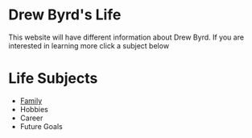 <!DOCTYPE html>
<html>
<head>
<link rel="stylesheet" href="mystyle.css">
</head>
<body>

<h1>Drew Byrd's Life</h1>
<p>This website will have different information about Drew Byrd. If you are interested in learning more click a subject below</p><!DOCTYPE html>
<html>
<body>

<h1>Life Subjects</h1>
  
<ul>
  <li><a href="Family.html">Family</a></li>
  <li>Hobbies</li>
  <li>Career</li>
  <li>Future Goals</li>
</ul>
</body>
</html>

</body>
</html>

